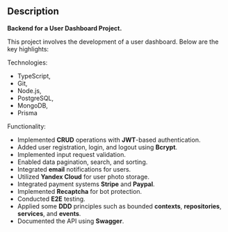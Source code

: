 
## Description

**Backend for a User Dashboard Project.**

This project involves the development of a user dashboard. Below are the key highlights:

Technologies: 
- TypeScript, 
- Git, 
- Node.js, 
- PostgreSQL, 
- MongoDB, 
- Prisma

Functionality:
- Implemented **CRUD** operations with **JWT**-based authentication.
- Added user registration, login, and logout using **Bcrypt**.
- Implemented input request validation.
- Enabled data pagination, search, and sorting.
- Integrated **email** notifications for users.
- Utilized **Yandex Cloud** for user photo storage.
- Integrated payment systems **Stripe** and **Paypal**.
- Implemented **Recaptcha** for bot protection.
- Conducted **E2E** testing.
- Applied some **DDD** principles such as bounded **contexts**, **repositories**, **services**, and **events**.
- Documented the API using **Swagger**.